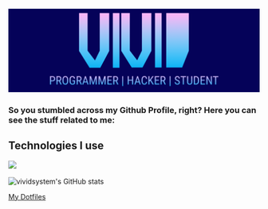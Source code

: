 ![GitHub Logo](/header3.png)
### So you stumbled across my Github Profile, right? Here you can see the stuff related to me:

## Technologies I use
<img src="https://img.shields.io/static/v1?message=OS&label=&color=4191B3&logoColor=4191B3&labelColor=51C9FC&style=for-the-badge&logo=archlinux&theme=tokyonight"></img>

![vividsystem's GitHub stats](https://github-readme-stats.vercel.app/api?username=vividsystem&show_icons=true&theme=tokyonight)


<a href="https://github.com/vividsystem/dotfiles">My Dotfiles</a>
